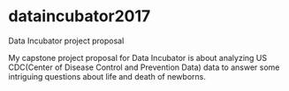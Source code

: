 # dataincubator2017
Data Incubator project proposal

My capstone project proposal for Data Incubator is about analyzing US CDC(Center of Disease Control and Prevention Data) data to answer some intriguing questions about life and death of newborns.

